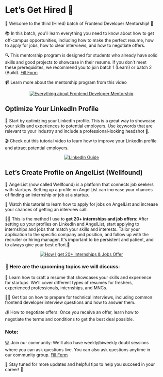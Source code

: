# Let’s Get Hired 🚀

🎉 Welcome to the third (Hired) batch of Frontend Developer Mentorship! 🚀

📚 In this batch, you'll learn everything you need to know about how to get off-campus opportunities, including how to make the perfect resume, how to apply for jobs, how to clear interviews, and how to negotiate offers.

🔍 This mentorship program is designed for students who already have solid skills and good projects to showcase in their resume. If you don't meet these prerequisites, we recommend you to join batch 1 (Learn) or batch 2 (Build). [Fill Form](https://forms.gle/ZXecoHGbGgeNk6V99)

📹 Learn more about the mentorship program from this video 

<p align="center">
  <a href="https://www.youtube.com/watch?v=OmgIP2EZJx4">
    <img src="https://img.youtube.com/vi/OmgIP2EZJx4/0.jpg" alt="Everything about Frontend Developer Mentorship" />
  </a>
</p>

## Optimize Your LinkedIn Profile

💼 Start by optimizing your LinkedIn profile. This is a great way to showcase your skills and experiences to potential employers. Use keywords that are relevant to your industry and include a professional-looking headshot 📸.

🎬 Check out this tutorial video to learn how to improve your LinkedIn profile and attract potential employers.

<p align="center">
  <a href="https://www.youtube.com/watch?v=MJC1SI-f2eA">
    <img src="https://img.youtube.com/vi/MJC1SI-f2eA/0.jpg" alt="LinkedIn Guide" />
  </a>
</p>

## Let’s Create Profile on AngelList (Wellfound)

🚀 AngelList (now called Wellfound) is a platform that connects job seekers with startups. Setting up a profile on AngelList can increase your chances of finding an internship or job at a startup.

📝 Watch this tutorial to learn how to apply for jobs on AngelList and increase your chances of getting an interview call.

👨‍💻 This is the method I use to **get 20+ internships and job offers**: After setting up your profiles on LinkedIn and AngelList, start applying to internships and jobs that match your skills and interests. Tailor your application to the specific company and position, and follow up with the recruiter or hiring manager. It's important to be persistent and patient, and to always give your best effort.💪

<p align="center">
  <a href="https://www.youtube.com/watch?v=RIZJ4um56f8">
    <img src="https://img.youtube.com/vi/RIZJ4um56f8/0.jpg" alt="How I get 20+ Internships & Jobs Offer" />
  </a>
</p>

### 🎥 Here are the upcoming topics we will discuss:

📄 Learn how to craft a resume that showcases your skills and experience for startups. We'll cover different types of resumes for freshers, experienced professionals, internships, and MNCs.

👨‍💻 Get tips on how to prepare for technical interviews, including common frontend developer interview questions and how to answer them.

💰 How to negotiate offers: Once you receive an offer, learn how to negotiate the terms and conditions to get the best deal possible.

### Note:

💻 Join our community: We'll also have weekly/biweekly doubt sessions where you can ask questions live. You can also ask questions anytime in our community group. [Fill Form](https://forms.gle/ZXecoHGbGgeNk6V99)

🚀 Stay tuned for more updates and helpful tips to help you succeed in your career! 🎉
